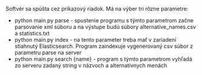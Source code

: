 Softvér sa spúšta cez príkazový riadok. Má na výber tri rôzne parametre:

  - python main.py parse - spustenie programu s týmto parametrom začne parsovanie xml súboru a na výstupe budú súbory alternative_names.csv a statistics.txt
  - python main.py index - na tento parameter treba mať v zariadení stiahnutý Elasticsearch. Program zaindexuje vygenerovaný csv súbor z parametru parse na server
  - python main.py search {name} - program s týmto parametrom vyhľadá zo serveru zadaný string v názvoch a alternatívnych menách

